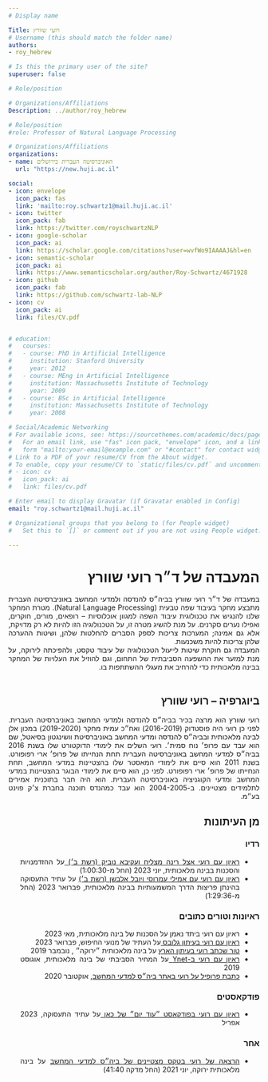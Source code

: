 ```yaml
---
# Display name

Title: רועי שוורץ
# Username (this should match the folder name)
authors:
- roy_hebrew

# Is this the primary user of the site?
superuser: false

# Role/position

# Organizations/Affiliations
Description: ../author/roy_hebrew

# Role/position
#role: Professor of Natural Language Processing

# Organizations/Affiliations
organizations:
- name: האוניברסיטה העברית בירושלים
  url: "https://new.huji.ac.il"

social:
- icon: envelope
  icon_pack: fas
  link: 'mailto:roy.schwartz1@mail.huji.ac.il'
- icon: twitter
  icon_pack: fab
  link: https://twitter.com/royschwartzNLP
- icon: google-scholar
  icon_pack: ai
  link: https://scholar.google.com/citations?user=wvfWo9IAAAAJ&hl=en
- icon: semantic-scholar
  icon_pack: ai
  link: https://www.semanticscholar.org/author/Roy-Schwartz/4671928
- icon: github
  icon_pack: fab
  link: https://github.com/schwartz-lab-NLP
- icon: cv
  icon_pack: ai
  link: files/CV.pdf


# education:
#   courses:
#   - course: PhD in Artificial Intelligence
#     institution: Stanford University
#     year: 2012
#   - course: MEng in Artificial Intelligence
#     institution: Massachusetts Institute of Technology
#     year: 2009
#   - course: BSc in Artificial Intelligence
#     institution: Massachusetts Institute of Technology
#     year: 2008

# Social/Academic Networking
# For available icons, see: https://sourcethemes.com/academic/docs/page-builder/#icons
#   For an email link, use "fas" icon pack, "envelope" icon, and a link in the
#   form "mailto:your-email@example.com" or "#contact" for contact widget.
# Link to a PDF of your resume/CV from the About widget.
# To enable, copy your resume/CV to `static/files/cv.pdf` and uncomment the lines below.
# - icon: cv
#   icon_pack: ai
#   link: files/cv.pdf

# Enter email to display Gravatar (if Gravatar enabled in Config)
email: "roy.schwartz1@mail.huji.ac.il"

# Organizational groups that you belong to (for People widget)
#   Set this to `[]` or comment out if you are not using People widget.

---
```


<div style="text-align:justify" dir="rtl">
<h1>המעבדה של ד״ר רועי שוורץ</h1>
במעבדה של ד״ר רועי שוורץ בביה״ס להנדסה ולמדעי המחשב באוניברסיטה העברית מתבצע מחקר בעיבוד שפה טבעית (Natural Language Processing). מטרת המחקר שלנו  להנגיש את טכנולוגית עיבוד השפה למגוון אוכלוסיות &ndash; רופאים, מורים, חוקרים, ואפילו נערים סקרנים. על מנת להשיג מטרה זו, על הטכנולוגיה הזו להיות לא רק מדויקת, אלא גם אמינה; המערכות צריכות לספק הסברים להחלטות שלהן, ושיטות ההערכה שלהן צריכות להיות משכנעות.
<br>
המעבדה גם חוקרת שיטות לייעול הטכנולוגיה של עיבוד טקסט, ולהפיכתה לירוקה, על מנת למזער את ההשפעה הסביבתית של התחום, וגם להוזיל את העלויות של המחקר בבינה מלאכותית כדי להרחיב את מעגלי ההשתתפות בו.
</div>

<br>


<div style="text-align:justify" dir="rtl">
<h2>ביוגרפיה &ndash; רועי שוורץ</h2>
רועי שוורץ הוא מרצה בכיר בביה״ס להנדסה ולמדעי המחשב באוניברסיטה העברית. לפני כן רועי היה פוסטדוק (2016-2019) ואח״כ עמית מחקר (2019-2020) במכון אלן לבינה מלאכותית ובביה״ס להנדסה ומדעי המחשב באוניברסיטת וושינגטון בסיאטל, שם הוא עבד עם פרופ׳ נוח סמית׳. רועי השלים את לימודי הדוקטורט שלו בשנת 2016 בביה״ס למדעי המחשב באוניברסיטה העברית תחת הנחייתו של פרופ׳ ארי רפופורט.  בשנת 2011 הוא סיים את לימודי המאסטר שלו בהצטיינות במדעי המחשב, תחת הנחייתו של פרופ׳ ארי רפופורט. לפני כן, הוא סיים את לימודי הבוגר בהצטיינות במדעי המחשב ומדעי הקוגניציה באוניברסיטה העברית. הוא היה חבר בתוכנית אמירים לתלמידים מצטיינים. ב-2004-2005 הוא עבד כמהנדס תוכנה בחברת צ׳ק פוינט בע״מ.
	
<br> 

<div style="text-align:justify" dir="rtl">
<h2>מן העיתונות</h2>
<h3>רדיו</h3>
<ul>
<li><a href="https://www.kan.org.il/player?itemId=396575&playerType=Radio" target="_blank" rel="noopener noreferrer">ראיון עם רועי אצל רינה מצליח ועקיבא נוביק (רשת ב׳) </a>על ההזדמנויות והסכנות בבינה מלאכותית, יוני 2023 (החל מ-1:00:30)</li>
<li><a href="https://www.kan.org.il/player?itemId=71510&playerType=Radio" target="_blank" rel="noopener noreferrer">ראיון עם רועי עם אמילי עמרוסי ויובל אלבשן (רשת ב׳)</a> על עתיד התעסוקה בהינתן פריצות הדרך המשמעותיות בבינה מלאכותית, פברואר 2023 (החל מ-1:29:36)</li>
</ul>
<h3>ראיונות וטורים כתובים</h3>
<ul>
<li>ראיון עם רועי ביתד נאמן על הסכנות של בינה מלאכותית, מאי 2023</li>
<li><a href="https://iglob.es/?1001437689" target="_blank" rel="noopener noreferrer">ראיון עם רועי בעיתון גלובס </a>על העתיד של מנועי החיפוש, פברואר 2023</li>
<li><a href="https://www.haaretz.co.il/captain/software/.premium-1.8194763" target="_blank" rel="noopener noreferrer">טור שכתב רועי בעיתון הארץ</a> על בינה מלאכותית ״ירוקה״ , נובמבר 2019</li>
<li><a href="https://www.ynet.co.il/articles/0,7340,L-5567808,00.html" target="_blank" rel="noopener noreferrer">ראיון עם רועי ב-Ynet </a> על המחיר הסביבתי של בינה מלאכותית, אוגוסט 2019</li>
<li><a href="https://www.cs.huji.ac.il/he/page/5734" target="_blank" rel="noopener noreferrer">כתבת פרופיל על רועי באתר ביה״ס למדעי המחשב</a>, אוקטובר 2020</li>

</ul>

<h3>פודקאסטים</h3>
<ul>
<li><a href="https://www.kan.org.il/Podcast/item.aspx?pid=30947" target="_blank" rel="noopener noreferrer">ראיון עם רועי בפודקאסט ״עוד יום״ של כאן </a>על עתיד התעסוקה, 2023 אפריל </li>
</ul>

<h3>אחר</h3>
<ul>
<li><a href="https://youtu.be/8MUdqUKUqow" target="_blank" rel="noopener noreferrer">הרצאה של רועי בטקס מצטיינים של ביה״ס למדעי המחשב</a> על בינה מלאכותית ירוקה,  יוני 2021 (החל מדקה 41:40)</li>
</ul>
